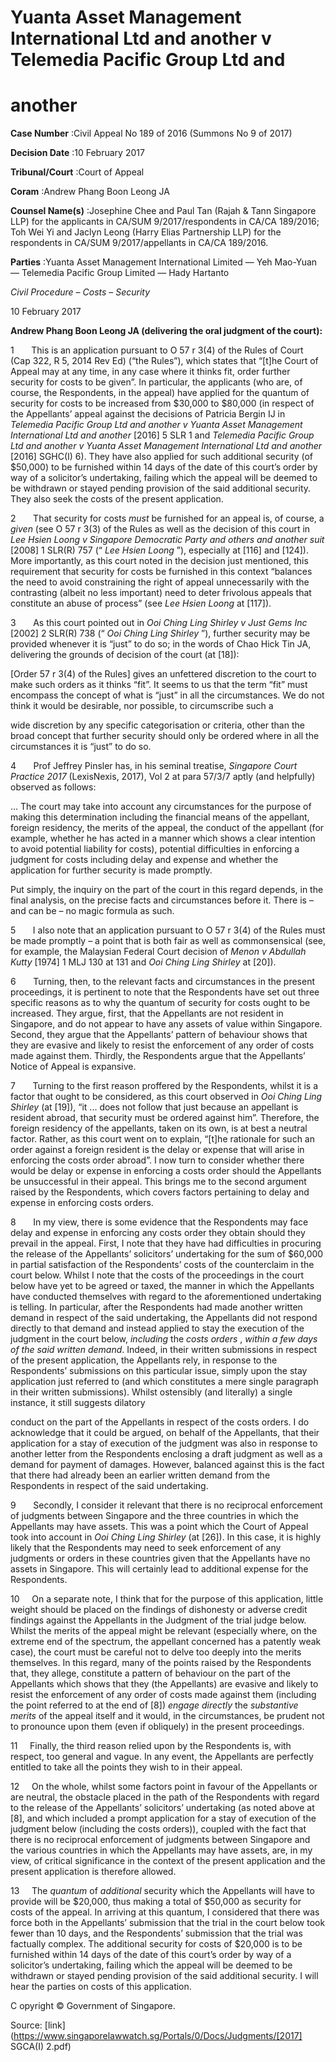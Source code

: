 # Yuanta Asset Management International Ltd and another v Telemedia Pacific Group Ltd and 

# another 



**Case Number** :Civil Appeal No 189 of 2016 (Summons No 9 of 2017) 

**Decision Date** :10 February 2017 

**Tribunal/Court** :Court of Appeal 

**Coram** :Andrew Phang Boon Leong JA 

**Counsel Name(s)** :Josephine Chee and Paul Tan (Rajah & Tann Singapore LLP) for the applicants in CA/SUM 9/2017/respondents in CA/CA 189/2016; Toh Wei Yi and Jaclyn Leong (Harry Elias Partnership LLP) for the respondents in CA/SUM 9/2017/appellants in CA/CA 189/2016. 

**Parties** :Yuanta Asset Management International Limited — Yeh Mao-Yuan — Telemedia Pacific Group Limited — Hady Hartanto 

_Civil Procedure_ – _Costs_ – _Security_ 

10 February 2017 

**Andrew Phang Boon Leong JA (delivering the oral judgment of the court):** 

1       This is an application pursuant to O 57 r 3(4) of the Rules of Court (Cap 322, R 5, 2014 Rev Ed) (“the Rules”), which states that “[t]he Court of Appeal may at any time, in any case where it thinks fit, order further security for costs to be given”. In particular, the applicants (who are, of course, the Respondents, in the appeal) have applied for the quantum of security for costs to be increased from $30,000 to $80,000 (in respect of the Appellants’ appeal against the decisions of Patricia Bergin IJ in _Telemedia Pacific Group Ltd and another v Yuanta Asset Management International Ltd and another_ <span class="citation">[2016] 5 SLR 1</span> and _Telemedia Pacific Group Ltd and another v Yuanta Asset Management International Ltd and another_ [2016] SGHC(I) 6). They have also applied for such additional security (of $50,000) to be furnished within 14 days of the date of this court’s order by way of a solicitor’s undertaking, failing which the appeal will be deemed to be withdrawn or stayed pending provision of the said additional security. They also seek the costs of the present application. 

2       That security for costs _must_ be furnished for an appeal is, of course, a _given_ (see O 57 r 3(3) of the Rules as well as the decision of this court in _Lee Hsien Loong v Singapore Democratic Party and others and another suit_ <span class="citation">[2008] 1 SLR(R) 757</span> (“ _Lee Hsien Loong_ ”), especially at [116] and [124]). More importantly, as this court noted in the decision just mentioned, this requirement that security for costs be furnished in this context “balances the need to avoid constraining the right of appeal unnecessarily with the contrasting (albeit no less important) need to deter frivolous appeals that constitute an abuse of process” (see _Lee Hsien Loong_ at [117]). 

3       As this court pointed out in _Ooi Ching Ling Shirley v Just Gems Inc_ <span class="citation">[2002] 2 SLR(R) 738</span> (“ _Ooi Ching Ling Shirley_ ”), further security may be provided whenever it is “just” to do so; in the words of Chao Hick Tin JA, delivering the grounds of decision of the court (at [18]): 

 [Order 57 r 3(4) of the Rules] gives an unfettered discretion to the court to make such orders as it thinks “fit”. It seems to us that the term “fit” must encompass the concept of what is “just” in all the circumstances. We do not think it would be desirable, nor possible, to circumscribe such a 


 wide discretion by any specific categorisation or criteria, other than the broad concept that further security should only be ordered where in all the circumstances it is “just” to do so. 

4       Prof Jeffrey Pinsler has, in his seminal treatise, _Singapore Court Practice 2017_ (LexisNexis, 2017), Vol 2 at para 57/3/7 aptly (and helpfully) observed as follows: 

 ... The court may take into account any circumstances for the purpose of making this determination including the financial means of the appellant, foreign residency, the merits of the appeal, the conduct of the appellant (for example, whether he has acted in a manner which shows a clear intention to avoid potential liability for costs), potential difficulties in enforcing a judgment for costs including delay and expense and whether the application for further security is made promptly. 

Put simply, the inquiry on the part of the court in this regard depends, in the final analysis, on the precise facts and circumstances before it. There is – and can be – no magic formula as such. 

5       I also note that an application pursuant to O 57 r 3(4) of the Rules must be made promptly – a point that is both fair as well as commonsensical (see, for example, the Malaysian Federal Court decision of _Menon v Abdullah Kutty_ [1974] 1 MLJ 130 at 131 and _Ooi Ching Ling Shirley_ at [20]). 

6       Turning, then, to the relevant facts and circumstances in the present proceedings, it is pertinent to note that the Respondents have set out three specific reasons as to why the quantum of security for costs ought to be increased. They argue, first, that the Appellants are not resident in Singapore, and do not appear to have any assets of value within Singapore. Second, they argue that the Appellants’ pattern of behaviour shows that they are evasive and likely to resist the enforcement of any order of costs made against them. Thirdly, the Respondents argue that the Appellants’ Notice of Appeal is expansive. 

7       Turning to the first reason proffered by the Respondents, whilst it is a factor that ought to be considered, as this court observed in _Ooi Ching Ling Shirley_ (at [19]), “it ... does not follow that just because an appellant is resident abroad, that security must be ordered against him”. Therefore, the foreign residency of the appellants, taken on its own, is at best a neutral factor. Rather, as this court went on to explain, “[t]he rationale for such an order against a foreign resident is the delay or expense that will arise in enforcing the costs order abroad”. I now turn to consider whether there would be delay or expense in enforcing a costs order should the Appellants be unsuccessful in their appeal. This brings me to the second argument raised by the Respondents, which covers factors pertaining to delay and expense in enforcing costs orders. 

8       In my view, there is some evidence that the Respondents may face delay and expense in enforcing any costs order they obtain should they prevail in the appeal. First, I note that they have had difficulties in procuring the release of the Appellants’ solicitors’ undertaking for the sum of $60,000 in partial satisfaction of the Respondents’ costs of the counterclaim in the court below. Whilst I note that the costs of the proceedings in the court below have yet to be agreed or taxed, the manner in which the Appellants have conducted themselves with regard to the aforementioned undertaking is telling. In particular, after the Respondents had made another written demand in respect of the said undertaking, the Appellants did not respond directly to that demand and instead applied to stay the execution of the judgment in the court below, _including_ the _costs orders_ , _within a few days of the said written demand_. Indeed, in their written submissions in respect of the present application, the Appellants rely, in response to the Respondents’ submissions on this particular issue, simply upon the stay application just referred to (and which constitutes a mere single paragraph in their written submissions). Whilst ostensibly (and literally) a single instance, it still suggests dilatory 


conduct on the part of the Appellants in respect of the costs orders. I do acknowledge that it could be argued, on behalf of the Appellants, that their application for a stay of execution of the judgment was also in response to another letter from the Respondents enclosing a draft judgment as well as a demand for payment of damages. However, balanced against this is the fact that there had already been an earlier written demand from the Respondents in respect of the said undertaking. 

9       Secondly, I consider it relevant that there is no reciprocal enforcement of judgments between Singapore and the three countries in which the Appellants may have assets. This was a point which the Court of Appeal took into account in _Ooi Ching Ling Shirley_ (at [26]). In this case, it is highly likely that the Respondents may need to seek enforcement of any judgments or orders in these countries given that the Appellants have no assets in Singapore. This will certainly lead to additional expense for the Respondents. 

10     On a separate note, I think that for the purpose of this application, little weight should be placed on the findings of dishonesty or adverse credit findings against the Appellants in the Judgment of the trial judge below. Whilst the merits of the appeal might be relevant (especially where, on the extreme end of the spectrum, the appellant concerned has a patently weak case), the court must be careful not to delve too deeply into the merits themselves. In this regard, many of the points raised by the Respondents that, they allege, constitute a pattern of behaviour on the part of the Appellants which shows that they (the Appellants) are evasive and likely to resist the enforcement of any order of costs made against them (including the point referred to at the end of [8]) _engage directly_ the _substantive merits_ of the appeal itself and it would, in the circumstances, be prudent not to pronounce upon them (even if obliquely) in the present proceedings. 

11     Finally, the third reason relied upon by the Respondents is, with respect, too general and vague. In any event, the Appellants are perfectly entitled to take all the points they wish to in their appeal. 

12     On the whole, whilst some factors point in favour of the Appellants or are neutral, the obstacle placed in the path of the Respondents with regard to the release of the Appellants’ solicitors’ undertaking (as noted above at [8], and which included a prompt application for a stay of execution of the judgment below (including the costs orders)), coupled with the fact that there is no reciprocal enforcement of judgments between Singapore and the various countries in which the Appellants may have assets, are, in my view, of critical significance in the context of the present application and the present application is therefore allowed. 

13     The _quantum_ of _additional_ security which the Appellants will have to provide will be $20,000, thus making a total of $50,000 as security for costs of the appeal. In arriving at this quantum, I considered that there was force both in the Appellants’ submission that the trial in the court below took fewer than 10 days, and the Respondents’ submission that the trial was factually complex. The additional security for costs of $20,000 is to be furnished within 14 days of the date of this court’s order by way of a solicitor’s undertaking, failing which the appeal will be deemed to be withdrawn or stayed pending provision of the said additional security. I will hear the parties on costs of this application. 

 C opyright © Government of Singapore. 


Source: [link](https://www.singaporelawwatch.sg/Portals/0/Docs/Judgments/[2017] SGCA(I) 2.pdf)
